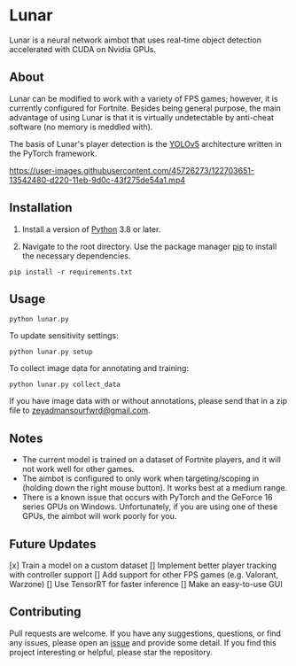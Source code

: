 # Lunar
Lunar is a neural network aimbot that uses real-time object detection accelerated with CUDA on Nvidia GPUs.

## About

Lunar can be modified to work with a variety of FPS games; however, it is currently configured for Fortnite. Besides being general purpose, the main advantage of using Lunar is that it is virtually undetectable by anti-cheat software (no memory is meddled with).

The basis of Lunar's player detection is the [YOLOv5](https://github.com/ultralytics/yolov5) architecture written in the PyTorch framework.

https://user-images.githubusercontent.com/45726273/122703651-13542480-d220-11eb-9d0c-43f275de54a1.mp4

## Installation

1. Install a version of [Python](https://www.python.org/downloads/) 3.8 or later.

2. Navigate to the root directory. Use the package manager [pip](https://pip.pypa.io/en/stable/) to install the necessary dependencies.

```
pip install -r requirements.txt
```

## Usage
```           
python lunar.py
```
To update sensitivity settings:
```           
python lunar.py setup
```
To collect image data for annotating and training:
```           
python lunar.py collect_data
```
If you have image data with or without annotations, please send that in a zip file to [zeyadmansourfwrd@gmail.com](mailto:zeyadmansourfwrd@gmail.com).

## Notes
- The current model is trained on a dataset of Fortnite players, and it will not work well for other games.
- The aimbot is configured to only work when targeting/scoping in (holding down the right mouse button). It works best at a medium range.
- There is a known issue that occurs with PyTorch and the GeForce 16 series GPUs on Windows. Unfortunately, if you are using one of these GPUs, the aimbot will work poorly for you.

## Future Updates
[x] Train a model on a custom dataset
[] Implement better player tracking with controller support
[] Add support for other FPS games (e.g. Valorant, Warzone)
[] Use TensorRT for faster inference
[] Make an easy-to-use GUI

## Contributing
Pull requests are welcome. If you have any suggestions, questions, or find any issues, please open an [issue](https://github.com/zeyad-mansour/Lunar/issues) and provide some detail.
If you find this project interesting or helpful, please star the repository.
